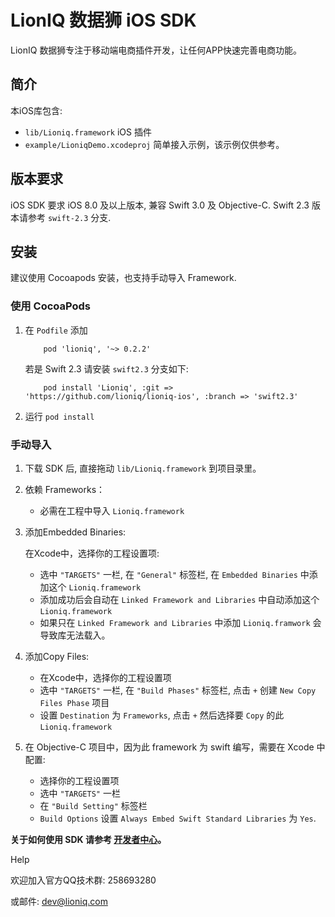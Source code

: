 # LionIQ 数据狮 iOS SDK

LionIQ 数据狮专注于移动端电商插件开发，让任何APP快速完善电商功能。

## 简介
本iOS库包含: 

- `lib/Lioniq.framework` iOS 插件
- `example/LioniqDemo.xcodeproj` 简单接入示例，该示例仅供参考。

## 版本要求
iOS SDK 要求 iOS 8.0 及以上版本, 兼容 Swift 3.0 及 Objective-C. Swift 2.3 版本请参考 `swift-2.3` 分支.

## 安装

建议使用 Cocoapods 安装，也支持手动导入 Framework.

### 使用 CocoaPods
1. 在 `Podfile` 添加
    
    ````
        pod 'lioniq', '~> 0.2.2'
    ````
    
    若是 Swift 2.3 请安装 `swift2.3` 分支如下: 

    ````
        pod install 'Lioniq', :git => 'https://github.com/lioniq/lioniq-ios', :branch => 'swift2.3'
    ````

2. 运行 `pod install`


### 手动导入
1. 下载 SDK 后, 直接拖动 `lib/Lioniq.framework` 到项目录里。

2. 依赖 Frameworks：

    - 必需在工程中导入 `Lioniq.framework`

3. 添加Embedded Binaries: 

    在Xcode中，选择你的工程设置项: 

    - 选中 `"TARGETS"` 一栏, 在 `"General"` 标签栏, 在 `Embedded Binaries` 中添加这个 `Lioniq.framework`
    - 添加成功后会自动在 `Linked Framework and Libraries` 中自动添加这个 `Lioniq.framework`
    - 如果只在 `Linked Framework and Libraries` 中添加 `Lioniq.framwork` 会导致库无法载入。

4. 添加Copy Files: 

    - 在Xcode中，选择你的工程设置项
    - 选中 `"TARGETS"` 一栏, 在 `"Build Phases"` 标签栏, 点击 `+` 创建 `New Copy Files Phase` 项目
    - 设置 `Destination` 为 `Frameworks`, 点击 `+` 然后选择要 `Copy` 的此 `Lioniq.framework`

5. 在 Objective-C 项目中，因为此 framework 为 swift 编写，需要在 Xcode 中配置: 

    - 选择你的工程设置项
    - 选中 `"TARGETS"` 一栏
    - 在 `"Build Setting"` 标签栏
    - `Build Options` 设置 `Always Embed Swift Standard Libraries` 为 `Yes`.
    
**关于如何使用 SDK 请参考 [开发者中心](http://docs.lioniq.com/)。**

Help

欢迎加入官方QQ技术群: 258693280

或邮件: dev@lioniq.com

